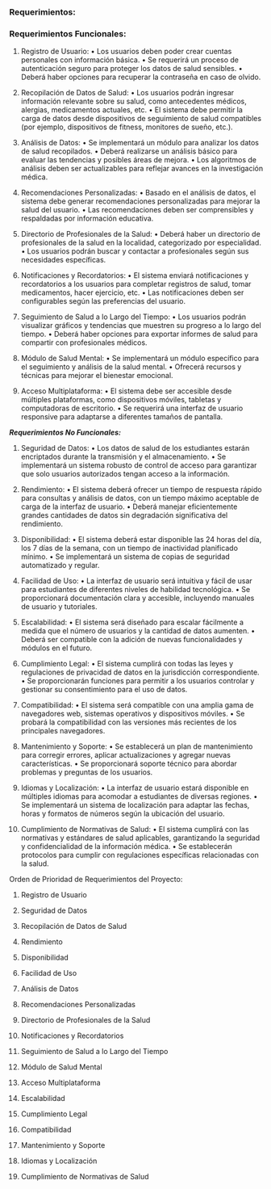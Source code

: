 ### Requerimientos:

### Requerimientos Funcionales:

1.	Registro de Usuario:
•	Los usuarios deben poder crear cuentas personales con información básica.
•	Se requerirá un proceso de autenticación seguro para proteger los datos de salud sensibles.
•	Deberá haber opciones para recuperar la contraseña en caso de olvido.

2.	Recopilación de Datos de Salud:
•	Los usuarios podrán ingresar información relevante sobre su salud, como antecedentes médicos, alergias, medicamentos actuales, etc.
•	El sistema debe permitir la carga de datos desde dispositivos de seguimiento de salud compatibles (por ejemplo, dispositivos de fitness, monitores de sueño, etc.).

3.	Análisis de Datos:
•	Se implementará un módulo para analizar los datos de salud recopilados.
•	Deberá realizarse un análisis básico para evaluar las tendencias y posibles áreas de mejora.
•	Los algoritmos de análisis deben ser actualizables para reflejar avances en la investigación médica.

4.	Recomendaciones Personalizadas:
•	Basado en el análisis de datos, el sistema debe generar recomendaciones personalizadas para mejorar la salud del usuario.
•	Las recomendaciones deben ser comprensibles y respaldadas por información educativa.

5.	Directorio de Profesionales de la Salud:
•	Deberá haber un directorio de profesionales de la salud en la localidad, categorizado por especialidad.
•	Los usuarios podrán buscar y contactar a profesionales según sus necesidades específicas.

6.	Notificaciones y Recordatorios:
•	El sistema enviará notificaciones y recordatorios a los usuarios para completar registros de salud, tomar medicamentos, hacer ejercicio, etc.
•	Las notificaciones deben ser configurables según las preferencias del usuario.

7.	Seguimiento de Salud a lo Largo del Tiempo:
•	Los usuarios podrán visualizar gráficos y tendencias que muestren su progreso a lo largo del tiempo.
•	Deberá haber opciones para exportar informes de salud para compartir con profesionales médicos.

8.	Módulo de Salud Mental:
•	Se implementará un módulo específico para el seguimiento y análisis de la salud mental.
•	Ofrecerá recursos y técnicas para mejorar el bienestar emocional.

9.	Acceso Multiplataforma:
•	El sistema debe ser accesible desde múltiples plataformas, como dispositivos móviles, tabletas y computadoras de escritorio.
•	Se requerirá una interfaz de usuario responsive para adaptarse a diferentes tamaños de pantalla.


***Requerimientos No Funcionales:***

1.	Seguridad de Datos:
•	Los datos de salud de los estudiantes estarán encriptados durante la transmisión y el almacenamiento.
•	Se implementará un sistema robusto de control de acceso para garantizar que solo usuarios autorizados tengan acceso a la información.

2.	Rendimiento:
•	El sistema deberá ofrecer un tiempo de respuesta rápido para consultas y análisis de datos, con un tiempo máximo aceptable de carga de la interfaz de usuario.
•	Deberá manejar eficientemente grandes cantidades de datos sin degradación significativa del rendimiento.

3.	Disponibilidad:
•	El sistema deberá estar disponible las 24 horas del día, los 7 días de la semana, con un tiempo de inactividad planificado mínimo.
•	Se implementará un sistema de copias de seguridad automatizado y regular.

4.	Facilidad de Uso:
•	La interfaz de usuario será intuitiva y fácil de usar para estudiantes de diferentes niveles de habilidad tecnológica.
•	Se proporcionará documentación clara y accesible, incluyendo manuales de usuario y tutoriales.

5.	Escalabilidad:
•	El sistema será diseñado para escalar fácilmente a medida que el número de usuarios y la cantidad de datos aumenten.
•	Deberá ser compatible con la adición de nuevas funcionalidades y módulos en el futuro.

6.	Cumplimiento Legal:
•	El sistema cumplirá con todas las leyes y regulaciones de privacidad de datos en la jurisdicción correspondiente.
•	Se proporcionarán funciones para permitir a los usuarios controlar y gestionar su consentimiento para el uso de datos.

7.	Compatibilidad:
•	El sistema será compatible con una amplia gama de navegadores web, sistemas operativos y dispositivos móviles.
•	Se probará la compatibilidad con las versiones más recientes de los principales navegadores.

8.	Mantenimiento y Soporte:
•	Se establecerá un plan de mantenimiento para corregir errores, aplicar actualizaciones y agregar nuevas características.
•	Se proporcionará soporte técnico para abordar problemas y preguntas de los usuarios.

9.	Idiomas y Localización:
•	La interfaz de usuario estará disponible en múltiples idiomas para acomodar a estudiantes de diversas regiones.
•	Se implementará un sistema de localización para adaptar las fechas, horas y formatos de números según la ubicación del usuario.

10.	Cumplimiento de Normativas de Salud:
•	El sistema cumplirá con las normativas y estándares de salud aplicables, garantizando la seguridad y confidencialidad de la información médica.
•	Se establecerán protocolos para cumplir con regulaciones específicas relacionadas con la salud.


Orden de Prioridad de Requerimientos del Proyecto:

1.	Registro de Usuario

2.	Seguridad de Datos

3.	Recopilación de Datos de Salud

4.	Rendimiento

5.	Disponibilidad

6.	Facilidad de Uso

7.	Análisis de Datos

8.	Recomendaciones Personalizadas

9.	Directorio de Profesionales de la Salud

10.	Notificaciones y Recordatorios

11.	Seguimiento de Salud a lo Largo del Tiempo

12.	Módulo de Salud Mental

13.	Acceso Multiplataforma

14.	Escalabilidad

15.	Cumplimiento Legal

16.	Compatibilidad

17.	Mantenimiento y Soporte

18.	Idiomas y Localización

19.	Cumplimiento de Normativas de Salud
